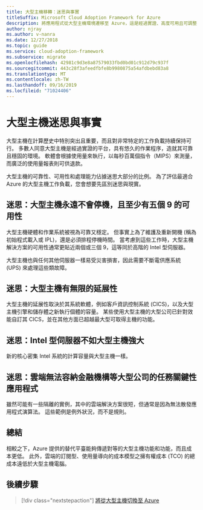 ```yaml
---
title: 大型主機移轉：迷思與事實
titleSuffix: Microsoft Cloud Adoption Framework for Azure
description: 將應用程式從大型主機環境遷移至 Azure，這是經過實證、高度可用且可調整的基礎結構，適用於目前在大型主機上執行的系統。
author: njray
ms.author: v-nanra
ms.date: 12/27/2018
ms.topic: guide
ms.service: cloud-adoption-framework
ms.subservice: migrate
ms.openlocfilehash: 42981c9d3e8a87579033fbd0bd01c912d79c937f
ms.sourcegitcommit: 443c28f3afeedfbfe8b9980875a54afdbebd83a8
ms.translationtype: MT
ms.contentlocale: zh-TW
ms.lasthandoff: 09/16/2019
ms.locfileid: "71024406"
---
```

# <a name="mainframe-myths-and-facts"></a>大型主機迷思與事實

大型主機在計算歷史中特別突出且重要，而且對非常特定的工作負載持續保持可行。 多數人同意大型主機是經過實證的平台，具有悠久的作業程序，造就其可靠且穩固的環境。 軟體會根據使用量來執行，以每秒百萬個指令（MIPS）來測量，而廣泛的使用量報表則可供退款。

大型主機的可靠性、可用性和處理能力佔據迷思大部分的比例。 為了評估最適合 Azure 的大型主機工作負載，您會想要先區別迷思與現實。

## <a name="myth-mainframes-never-go-down-and-have-a-minimum-of-five-9s-of-availability"></a>迷思：大型主機永遠不會停機，且至少有五個 9 的可用性

大型主機硬體和作業系統被視為可靠又穩定。 但事實上為了維護及重新開機 (稱為初始程式載入或 IPL)，還是必須排程停機時間。 當考慮到這些工作時，大型主機解決方案的可用性通常更貼近兩個或三個 9，這等同於高階的 Intel 型伺服器。

大型主機也與任何其他伺服器一樣易受災害損害，因此需要不斷電供應系統 (UPS) 來處理這些類故障。

## <a name="myth-mainframes-have-limitless-scalability"></a>迷思：大型主機有無限的延展性

大型主機的延展性取決於其系統軟體，例如客戶資訊控制系統 (CICS)，以及大型主機引擎和儲存體之新執行個體的容量。 某些使用大型主機的大型公司已針對效能自訂其 CICS，並在其他方面已超越最大型可取得主機的功能。

## <a name="myth-intel-based-servers-are-not-as-powerful-as-mainframes"></a>迷思：Intel 型伺服器不如大型主機強大

新的核心密集 Intel 系統的計算容量與大型主機一樣。

## <a name="myth-the-cloud-cant-accommodate-mission-critical-applications-for-large-companies-such-as-financial-institutions"></a>迷思：雲端無法容納金融機構等大型公司的任務關鍵性應用程式

雖然可能有一些隔離的實例，其中的雲端解決方案很短，但通常是因為無法散發應用程式演算法。 這些範例是例外狀況，而不是規則。

## <a name="summary"></a>總結

相較之下，Azure 提供的替代平臺能夠傳遞對等的大型主機功能和功能，而且成本更低。 此外，雲端的訂閱型、使用量導向的成本模型之擁有權成本 (TCO) 的總成本遠低於大型主機電腦。

## <a name="next-steps"></a>後續步驟

> [!div class="nextstepaction"]
> [將從大型主機切換至 Azure](./migration-strategies.md)
